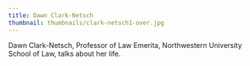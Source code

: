 ```yaml
---
title: Dawn Clark-Netsch
thumbnail: thumbnails/clark-netsch1-over.jpg
---
```

Dawn Clark-Netsch, Professor of Law Emerita, Northwestern University School of Law, talks about her life.
